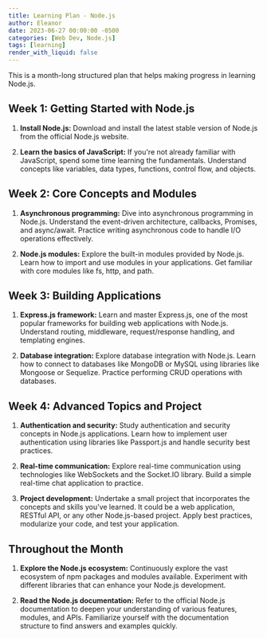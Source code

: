 ```yaml
---
title: Learning Plan - Node.js
author: Eleanor
date: 2023-06-27 00:00:00 -0500
categories: [Web Dev, Node.js]
tags: [learning]
render_with_liquid: false
---
```


This is a month-long structured plan that helps making progress in learning Node.js.

## Week 1: Getting Started with Node.js
1. **Install Node.js:** Download and install the latest stable version of Node.js from the official Node.js website.

2. **Learn the basics of JavaScript:** If you're not already familiar with JavaScript, spend some time learning the fundamentals. Understand concepts like variables, data types, functions, control flow, and objects.


## Week 2: Core Concepts and Modules
1. **Asynchronous programming:** Dive into asynchronous programming in Node.js. Understand the event-driven architecture, callbacks, Promises, and async/await. Practice writing asynchronous code to handle I/O operations effectively.

2. **Node.js modules:** Explore the built-in modules provided by Node.js. Learn how to import and use modules in your applications. Get familiar with core modules like fs, http, and path.


## Week 3: Building Applications
1. **Express.js framework:** Learn and master Express.js, one of the most popular frameworks for building web applications with Node.js. Understand routing, middleware, request/response handling, and templating engines.

2. **Database integration:** Explore database integration with Node.js. Learn how to connect to databases like MongoDB or MySQL using libraries like Mongoose or Sequelize. Practice performing CRUD operations with databases.


## Week 4: Advanced Topics and Project
1. **Authentication and security:** Study authentication and security concepts in Node.js applications. Learn how to implement user authentication using libraries like Passport.js and handle security best practices.

2. **Real-time communication:** Explore real-time communication using technologies like WebSockets and the Socket.IO library. Build a simple real-time chat application to practice.

3. **Project development:** Undertake a small project that incorporates the concepts and skills you've learned. It could be a web application, RESTful API, or any other Node.js-based project. Apply best practices, modularize your code, and test your application.


## Throughout the Month
1. **Explore the Node.js ecosystem:** Continuously explore the vast ecosystem of npm packages and modules available. Experiment with different libraries that can enhance your Node.js development.

2. **Read the Node.js documentation:** Refer to the official Node.js documentation to deepen your understanding of various features, modules, and APIs. Familiarize yourself with the documentation structure to find answers and examples quickly.